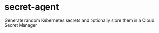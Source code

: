 # secret-agent
Generate random Kubernetes secrets and optionally store them in a Cloud Secret Manager
